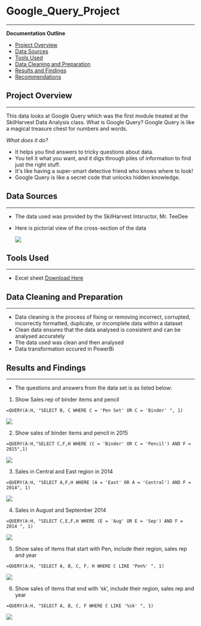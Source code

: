 # Google_Query_Project
---
                                                                    
**Documentation Outline**
- [Project Overview](Project_Overview)
- [Data Sources](Data-Sources)
- [Tools Used](Tools-Used)
- [Data Cleaning and Preparation](Data-Cleaning-and-Preparation)
- [Results and Findings](Results-and-Findings)
- [Recommendations](Recommendations)

## Project Overview
---
This data looks at Google Query which was the first module treated at the SkilHarvest Data Analysis class.
What is Google Query?
Google Query is like a magical treasure chest for numbers and words.

*What does it do?*
- It helps you find answers to tricky questions about data.
- You tell it what you want, and it digs through piles of information to find just the right stuff.
- It's like having a super-smart detective friend who knows where to look!
- Google Query is like a secret code that unlocks hidden knowledge.

## Data Sources
---
- The data used was provided by the SkilHarvest Intsructor, Mr. TeeDee
- Here is pictorial view of the cross-section of the data
  
  ![](stationarysupplies.png)

## Tools Used
---
- Excel sheet [Download Here](SkilHarvest_Stationary_Supplies.csv)

## Data Cleaning and Preparation
---
- Data cleaning is the process of fixing or removing incorrect, corrupted, incorrectly formatted, duplicate, or incomplete data within a dataset
- Clean data ensures that the data analysed is consistent and can be analysed accurately
- The data used was clean and then analysed
- Data transformation occured in PowerBi

## Results and Findings
---
- The questions and answers from the data set is as listed below:
1. Show Sales rep of binder items and pencil
   
```
=QUERY(A:H, "SELECT B, C WHERE C = 'Pen Set' OR C = 'Binder' ", 1)
```

![](question1.png)

2. Show sales of binder items and pencil in 2015

```
=QUERY(A:H,"SELECT C,F,H WHERE (C = 'Binder' OR C = 'Pencil') AND F = 2015",1)
```

![](question2.png)

3. Sales in Central and East region in 2014

```
=QUERY(A:H, "SELECT A,F,H WHERE (A = 'East' OR A = 'Central') AND F = 2014", 1)
```

![](question3.png)

4. Sales in August and September 2014

```
=QUERY(A:H, "SELECT C,E,F,H WHERE (E = 'Aug' OR E = 'Sep') AND F = 2014 ", 1)
```

![](question4.png)

5. Show sales of items that start with Pen, include their region, sales rep and year

```
=QUERY(A:H, "SELECT A, B, C, F, H WHERE C LIKE 'Pen%' ", 1)
```

![](question5.png)

6. Show sales of items that end with ‘sk’, include their region, sales rep and year

```
=QUERY(A:H, "SELECT A, B, C, F WHERE C LIKE '%sk' ", 1)
```

![](question6.png)

